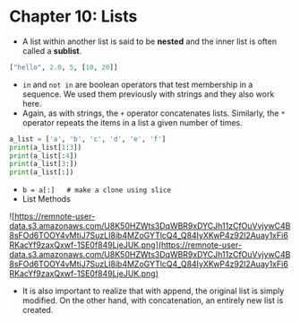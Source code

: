 # Chapter 10: Lists

- A list within another list is said to be **nested** and the inner list is often called a **sublist**.

```python
["hello", 2.0, 5, [10, 20]]
```

- `in` and `not in` are boolean operators that test membership in a sequence. We used them previously with strings and they also work here.
- Again, as with strings, the `+` operator concatenates lists. Similarly, the `*` operator repeats the items in a list a given number of times.

```python
a_list = ['a', 'b', 'c', 'd', 'e', 'f']
print(a_list[1:3])
print(a_list[:4])
print(a_list[3:])
print(a_list[:]) 
```

- `b = a[:]   # make a clone using slice`
- List Methods

![https://remnote-user-data.s3.amazonaws.com/U8K50HZWts3DqWBR9xDYCJh11zCfOuVvjywC4B8sFOd6TOOY4vMtiJ7SuzLI8ib4MZoGYTlcQ4_Q84IyXKwP4z92l2Auay1xFi6RKacYf9zaxQxwf-1SE0f849LjeJUK.png](https://remnote-user-data.s3.amazonaws.com/U8K50HZWts3DqWBR9xDYCJh11zCfOuVvjywC4B8sFOd6TOOY4vMtiJ7SuzLI8ib4MZoGYTlcQ4_Q84IyXKwP4z92l2Auay1xFi6RKacYf9zaxQxwf-1SE0f849LjeJUK.png)

- It is also important to realize that with append, the original list is simply modified. On the other hand, with concatenation, an entirely new list is created.
